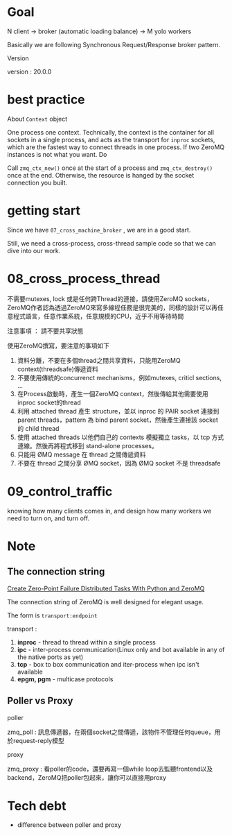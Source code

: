 # Goal

N client -> broker (automatic loading balance) -> M yolo workers

Basically we are following Synchronous Request/Response broker pattern.

Version

version : 20.0.0

# best practice

About `Context` object

One process one context. Technically, the context is the container for all sockets in a single process, and acts as the transport for `inproc` sockets, which are the fastest way to connect threads in one process. If two ZeroMQ instances is not what you want. Do

Call `zmq_ctx_new()` once at the start of a process and `zmq_ctx_destroy()` once at the end. Otherwise, the resource is hanged by the socket connection you built.

# getting start

Since we have `07_cross_machine_broker` , we are in a good start.

Still, we need a cross-process, cross-thread sample code so that we can dive into our work.

# 08_cross_process_thread

不需要mutexes, lock 或是任何跨Thread的連接，請使用ZeroMQ sockets，ZeroMQ作者認為透過ZeroMQ來寫多線程任務是很完美的，同樣的設計可以再任意程式語言，任意作業系統，任意規模的CPU，近乎不用等待時間

注意事項 ： 請不要共享狀態

使用ZeroMQ撰寫，要注意的事項如下

1. 資料分離，不要在多個thread之間共享資料，只能用ZeroMQ context(threadsafe)傳遞資料
2. 不要使用傳統的concurrenct mechanisms，例如mutexes, criticl sections, ...
3. 在Process啟動時，產生一個ZeroMQ context，然後傳給其他需要使用inproc socket的thread
4. 利用 attached thread 產生 structure，並以 inproc 的 PAIR socket 連接到 parent threads，pattern 為 bind parent socket，然後產生連接該 socket 的 child thread
5. 使用 attached threads 以他們自己的 contexts 模擬獨立 tasks，以 tcp 方式連線。然後再將程式移到 stand-alone processes。
6. 只能用 ØMQ message 在 thread 之間傳遞資料
7. 不要在 thread 之間分享 ØMQ socket，因為 ØMQ socket 不是 threadsafe

# 09_control_traffic

knowing how many clients comes in, and design how many workers we need to turn on, and turn off.

# Note

## The connection string

[Create Zero-Point Failure Distributed Tasks With Python and ZeroMQ](https://medium.com/better-programming/create-zero-point-failure-distributed-tasks-with-python-and-zeromq-e2a20941d85b)

The connection string of ZeroMQ is well designed for elegant usage.

The form is `transport:endpoint`

transport : 

1. **inproc** - thread to thread within a single process
2. **ipc** - inter-process communication(Linux only and bot available in any of the native ports as yet)
3. **tcp** - box to box communication and iter-process when ipc isn't available
4. **epgm, pgm** - multicase protocols

## Poller vs Proxy

poller 

zmq_poll : 訊息傳遞器，在兩個socket之間傳遞，該物件不管理任何queue，用於request-reply模型

proxy 

zmq_proxy : 看poller的code，還要再寫一個while loop去監聽frontend以及backend，ZeroMQ把poller包起來，讓你可以直接用proxy

# Tech debt

* difference between poller and proxy
